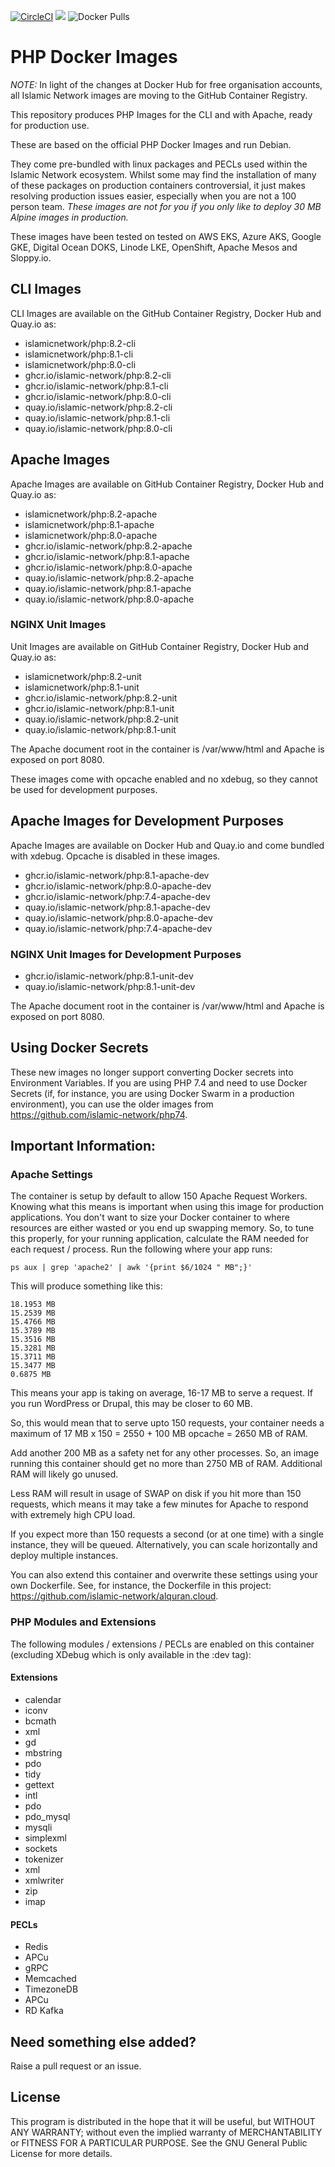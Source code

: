 [![CircleCI](https://circleci.com/gh/islamic-network/php.svg?style=shield)](https://circleci.com/gh/islamic-network/php)
[![](https://img.shields.io/github/license/islamic-network/php.svg)](https://github.com/islamic-network/php/blob/master/LICENSE.txt)
![Docker Pulls](https://img.shields.io/docker/pulls/islamicnetwork/php)
  
# PHP Docker Images 

*NOTE:* In light of the changes at Docker Hub for free organisation accounts, all Islamic Network images are moving to the GitHub Container Registry.

This repository produces PHP Images for the CLI and with Apache, ready for production use.

These are based on the official PHP Docker Images and run Debian.

They come pre-bundled with linux packages and PECLs used within the Islamic Network ecosystem. Whilst some may find the installation of many of these
packages on production containers controversial, it just makes resolving production issues easier, especially when you are not a 100 person team.
*These images are not for you if you only like to deploy 30 MB Alpine images in production.*

These images have been tested on tested on AWS EKS, Azure AKS, Google GKE, Digital Ocean DOKS, Linode LKE, OpenShift, Apache Mesos and Sloppy.io.

## CLI Images
CLI Images are available on the GitHub Container Registry, Docker Hub and Quay.io as:

* islamicnetwork/php:8.2-cli
* islamicnetwork/php:8.1-cli
* islamicnetwork/php:8.0-cli
* ghcr.io/islamic-network/php:8.2-cli
* ghcr.io/islamic-network/php:8.1-cli
* ghcr.io/islamic-network/php:8.0-cli
* quay.io/islamic-network/php:8.2-cli
* quay.io/islamic-network/php:8.1-cli
* quay.io/islamic-network/php:8.0-cli


## Apache Images
Apache Images are available on GitHub Container Registry, Docker Hub and Quay.io as:

* islamicnetwork/php:8.2-apache
* islamicnetwork/php:8.1-apache
* islamicnetwork/php:8.0-apache
* ghcr.io/islamic-network/php:8.2-apache
* ghcr.io/islamic-network/php:8.1-apache
* ghcr.io/islamic-network/php:8.0-apache
* quay.io/islamic-network/php:8.2-apache
* quay.io/islamic-network/php:8.1-apache
* quay.io/islamic-network/php:8.0-apache

### NGINX Unit Images
Unit Images are available on GitHub Container Registry, Docker Hub and Quay.io as:
* islamicnetwork/php:8.2-unit
* islamicnetwork/php:8.1-unit
* ghcr.io/islamic-network/php:8.2-unit
* ghcr.io/islamic-network/php:8.1-unit
* quay.io/islamic-network/php:8.2-unit
* quay.io/islamic-network/php:8.1-unit

The Apache document root in the container is /var/www/html and Apache is exposed on port 8080.

These images come with opcache enabled and no xdebug, so they cannot be used for development purposes.

## Apache Images for Development Purposes
Apache Images are available on Docker Hub and Quay.io and come bundled with xdebug. Opcache is disabled in these images.

* ghcr.io/islamic-network/php:8.1-apache-dev
* ghcr.io/islamic-network/php:8.0-apache-dev
* ghcr.io/islamic-network/php:7.4-apache-dev
* quay.io/islamic-network/php:8.1-apache-dev
* quay.io/islamic-network/php:8.0-apache-dev
* quay.io/islamic-network/php:7.4-apache-dev

### NGINX Unit Images for Development Purposes
* ghcr.io/islamic-network/php:8.1-unit-dev
* quay.io/islamic-network/php:8.1-unit-dev

The Apache document root in the container is /var/www/html and Apache is exposed on port 8080.


## Using Docker Secrets
These new images no longer support converting Docker secrets into Environment Variables. If you are using PHP 7.4 and need to use Docker Secrets (if,
for instance, you are using Docker Swarm in a production environment), you can use the older images from https://github.com/islamic-network/php74.

## Important Information:

### Apache Settings

The container is setup by default to allow 150 Apache Request Workers. Knowing what this means is important when using this image for production applications.
You don't want to size your Docker container to where resources are either wasted or you end up swapping memory.
So, to tune this properly, for your running application, calculate the RAM needed for each request / process. Run the following where your app runs:
```
ps aux | grep 'apache2' | awk '{print $6/1024 " MB";}'
```

This will produce something like this:
```
18.1953 MB
15.2539 MB
15.4766 MB
15.3789 MB
15.3516 MB
15.3281 MB
15.3711 MB
15.3477 MB
0.6875 MB
```

This means your app is taking on average, 16-17 MB to serve a request. If you run WordPress or Drupal, this may be closer to 60 MB.

So, this would mean that to serve upto 150 requests, your container needs a maximum of 17 MB x 150 = 2550 + 100 MB opcache = 2650 MB of RAM.

Add another 200 MB as a safety net for any other processes. So, an image running this container should get no more than 2750 MB of RAM. Additional RAM will likely go unused.

Less RAM will result in usage of SWAP on disk if you hit more than 150 requests, which means it may take a few minutes for Apache to respond with extremely high CPU load.

If you expect more than 150 requests a second (or at one time) with a single instance, they will be queued. Alternatively, you can scale horizontally and deploy multiple instances.

You can also extend this container and overwrite these settings using your own Dockerfile. See, for instance, the Dockerfile in this project: https://github.com/islamic-network/alquran.cloud.

### PHP Modules and Extensions
 
The following modules / extensions / PECLs are enabled on this container (excluding XDebug which is only available in the :dev tag):

#### Extensions
* calendar
* iconv 
* bcmath 
* xml 
* gd 
* mbstring 
* pdo 
* tidy 
* gettext 
* intl 
* pdo 
* pdo_mysql 
* mysqli 
* simplexml 
* sockets
* tokenizer 
* xml 
* xmlwriter 
* zip
* imap

#### PECLs
* Redis
* APCu
* gRPC
* Memcached
* TimezoneDB
* APCu
* RD Kafka 

## Need something else added?

Raise a pull request or an issue. 

## License
This program is distributed in the hope that it will be useful, but WITHOUT ANY WARRANTY; without even the implied warranty of
MERCHANTABILITY or FITNESS FOR A PARTICULAR PURPOSE. See the GNU General Public License for more details.
```


